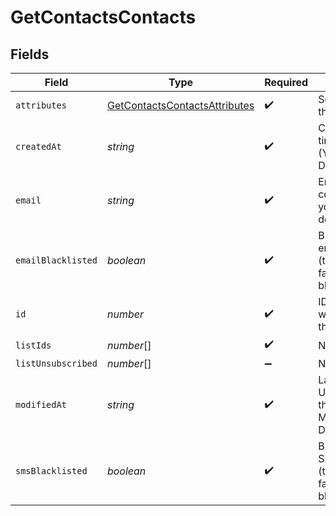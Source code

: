 # GetContactsContacts


## Fields

| Field                                                                                 | Type                                                                                  | Required                                                                              | Description                                                                           | Example                                                                               |
| ------------------------------------------------------------------------------------- | ------------------------------------------------------------------------------------- | ------------------------------------------------------------------------------------- | ------------------------------------------------------------------------------------- | ------------------------------------------------------------------------------------- |
| `attributes`                                                                          | [GetContactsContactsAttributes](../../models/shared/getcontactscontactsattributes.md) | :heavy_check_mark:                                                                    | Set of attributes of the contact                                                      |                                                                                       |
| `createdAt`                                                                           | *string*                                                                              | :heavy_check_mark:                                                                    | Creation UTC date-time of the contact (YYYY-MM-DDTHH:mm:ss.SSSZ)                      | 2017-05-12T12:30:00Z                                                                  |
| `email`                                                                               | *string*                                                                              | :heavy_check_mark:                                                                    | Email address of the contact for which you requested the details                      | john.smith@example.com                                                                |
| `emailBlacklisted`                                                                    | *boolean*                                                                             | :heavy_check_mark:                                                                    | Blacklist status for email campaigns (true=blacklisted, false=not blacklisted)        | false                                                                                 |
| `id`                                                                                  | *number*                                                                              | :heavy_check_mark:                                                                    | ID of the contact for which you requested the details                                 | 32                                                                                    |
| `listIds`                                                                             | *number*[]                                                                            | :heavy_check_mark:                                                                    | N/A                                                                                   |                                                                                       |
| `listUnsubscribed`                                                                    | *number*[]                                                                            | :heavy_minus_sign:                                                                    | N/A                                                                                   |                                                                                       |
| `modifiedAt`                                                                          | *string*                                                                              | :heavy_check_mark:                                                                    | Last modification UTC date-time of the contact (YYYY-MM-DDTHH:mm:ss.SSSZ)             | 2017-05-12T12:30:00Z                                                                  |
| `smsBlacklisted`                                                                      | *boolean*                                                                             | :heavy_check_mark:                                                                    | Blacklist status for SMS campaigns (true=blacklisted, false=not blacklisted)          | true                                                                                  |